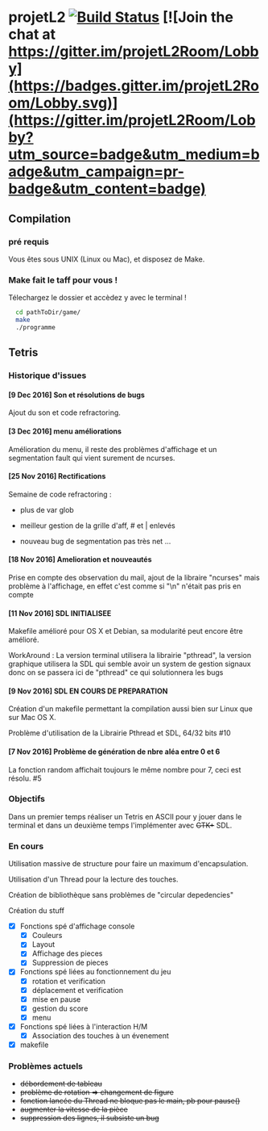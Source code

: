# projetL2 [![Build Status](https://travis-ci.org/PierreFontaine/projetL2.svg?branch=master)](https://travis-ci.org/PierreFontaine/projetL2) [![Join the chat at https://gitter.im/projetL2Room/Lobby](https://badges.gitter.im/projetL2Room/Lobby.svg)](https://gitter.im/projetL2Room/Lobby?utm_source=badge&utm_medium=badge&utm_campaign=pr-badge&utm_content=badge)



## Compilation

### pré requis

Vous êtes sous UNIX (Linux ou Mac), et disposez de Make.


### Make fait le taff pour vous !

Télechargez le dossier et accèdez y avec le terminal !

```sh
  cd pathToDir/game/
  make
  ./programme
```

## Tetris
### Historique d'issues

#### [9 Dec 2016] Son et résolutions de bugs

Ajout du son et code refractoring.

#### [3 Dec 2016] menu améliorations

Amélioration du menu, il reste des problèmes d'affichage et un segmentation fault qui vient surement de ncurses.

#### [25 Nov 2016] Rectifications

  Semaine de code refractoring :

  - plus de var glob
  - meilleur gestion de la grille d'aff, # et | enlevés

  - nouveau bug de segmentation pas très net ...

#### [18 Nov 2016] Amelioration et nouveautés

  Prise en compte des observation du mail, ajout de la libraire "ncurses" mais problème à l'affichage, en effet c'est comme si "\n" n'était pas pris en compte

#### [11 Nov 2016] SDL INITIALISEE

  Makefile amélioré pour OS X et Debian, sa modularité peut encore être amélioré.


  WorkAround :
  La version terminal utilisera la librairie "pthread", la version graphique utilisera la SDL qui semble avoir un system de gestion signaux donc on se passera ici de "pthread" ce qui solutionnera les bugs



#### [9 Nov 2016] SDL EN COURS DE PREPARATION

  Création d'un makefile permettant la compilation aussi bien sur Linux que sur Mac OS X.

  Problème d'utilisation de la Librairie Pthread et SDL, 64/32 bits #10

#### [7 Nov 2016] Problème de génération de nbre aléa entre 0 et 6

  La fonction random affichait toujours le même nombre pour 7, ceci est résolu. #5

### Objectifs

  Dans un premier temps réaliser un Tetris en ASCII pour y jouer dans le terminal et dans un deuxième temps l'implémenter avec ~~GTK+~~ SDL.

### En cours

  Utilisation massive de structure pour faire un maximum d'encapsulation.

  Utilisation d'un Thread pour la lecture des touches.

  Création de bibliothèque sans problèmes de "circular depedencies"
  <!-- -->
  Création du stuff

  - [x] Fonctions spé d'affichage console
    - [x] Couleurs
    - [x] Layout
    - [x] Affichage des pieces
    - [x] Suppression de pieces
  - [x] Fonctions spé liées au fonctionnement du jeu
    - [x] rotation et verification
    - [x] déplacement et verification
    - [x] mise en pause
    - [x] gestion du score
    - [x] menu
  - [x] Fonctions spé liées à l'interaction H/M
    - [x] Association des touches à un évenement
  - [x] makefile

### Problèmes actuels

- ~~débordement de tableau~~
- ~~problème de rotation => changement de figure~~
- ~~fonction lancée du Thread ne bloque pas le main, pb pour pause()~~
- ~~augmenter la vitesse de la pièce~~
- ~~suppression des lignes, il subsiste un bug~~
